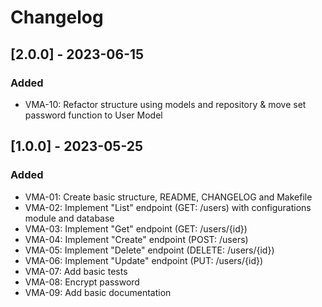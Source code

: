 # Changelog

## [2.0.0] - 2023-06-15
### Added
- VMA-10: Refactor structure using models and repository & move set password function to User Model



## [1.0.0] - 2023-05-25

### Added
- VMA-01: Create basic structure, README, CHANGELOG and Makefile
- VMA-02: Implement "List" endpoint (GET: /users) with configurations module and database
- VMA-03: Implement "Get" endpoint (GET: /users/{id})
- VMA-04: Implement "Create" endpoint (POST: /users)
- VMA-05: Implement "Delete" endpoint (DELETE: /users/{id})
- VMA-06: Implement "Update" endpoint (PUT: /users/{id})
- VMA-07: Add basic tests
- VMA-08: Encrypt password
- VMA-09: Add basic documentation
